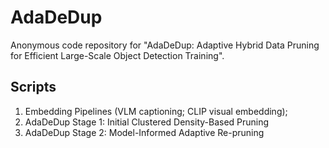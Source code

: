 # AdaDeDup
Anonymous code repository for "AdaDeDup: Adaptive Hybrid Data Pruning for Efficient Large-Scale Object Detection Training".

## Scripts
1. Embedding Pipelines (VLM captioning; CLIP visual embedding);
2. AdaDeDup Stage 1: Initial Clustered Density-Based Pruning
3. AdaDeDup Stage 2: Model-Informed Adaptive Re-pruning
